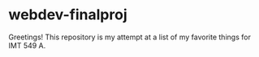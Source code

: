# webdev-finalproj

Greetings! This repository is my attempt at a list of my favorite things for IMT 549 A.
